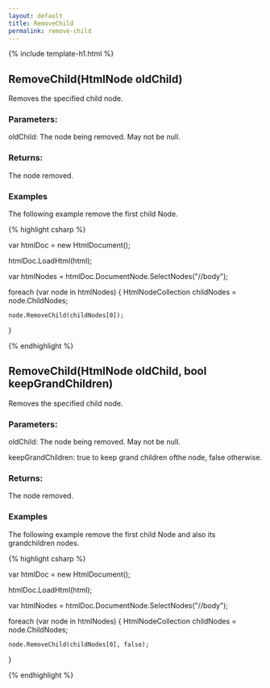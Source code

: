 ```yaml
---
layout: default
title: RemoveChild
permalink: remove-child
---
```


{% include template-h1.html %}

## RemoveChild(HtmlNode oldChild) 

Removes the specified child node.

### Parameters:

oldChild: The node being removed. May not be null.

### Returns:

The node removed.

### Examples

The following example remove the first child Node.

{% highlight csharp %}

var htmlDoc = new HtmlDocument();

htmlDoc.LoadHtml(html);

var htmlNodes = htmlDoc.DocumentNode.SelectNodes("//body");

foreach (var node in htmlNodes)
{
    HtmlNodeCollection childNodes = node.ChildNodes;

    node.RemoveChild(childNodes[0]);
}

{% endhighlight %}

## RemoveChild(HtmlNode oldChild, bool keepGrandChildren) 

Removes the specified child node.

### Parameters:

oldChild: The node being removed. May not be null.

keepGrandChildren: true to keep grand children ofthe node, false otherwise.

### Returns:

The node removed.

### Examples

The following example remove the first child Node and also its grandchildren nodes.

{% highlight csharp %}

var htmlDoc = new HtmlDocument();

htmlDoc.LoadHtml(html);

var htmlNodes = htmlDoc.DocumentNode.SelectNodes("//body");

foreach (var node in htmlNodes)
{
    HtmlNodeCollection childNodes = node.ChildNodes;

    node.RemoveChild(childNodes[0], false);
}

{% endhighlight %}

